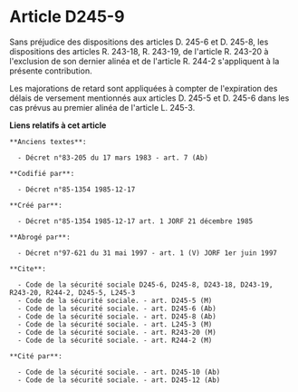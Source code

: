 # Article D245-9

Sans préjudice des dispositions des articles D. 245-6 et D. 245-8, les dispositions des articles R. 243-18, R. 243-19, de
l'article R. 243-20 à l'exclusion de son dernier alinéa et de l'article R. 244-2 s'appliquent à la présente contribution. 

Les majorations de retard sont appliquées à compter de l'expiration des délais de versement mentionnés aux articles D. 245-5
et D. 245-6 dans les cas prévus au premier alinéa de l'article L. 245-3.

**Liens relatifs à cet article**

	**Anciens textes**:

	  - Décret n°83-205 du 17 mars 1983 - art. 7 (Ab)

	**Codifié par**:

	  - Décret n°85-1354 1985-12-17

	**Créé par**:

	  - Décret n°85-1354 1985-12-17 art. 1 JORF 21 décembre 1985

	**Abrogé par**:

	  - Décret n°97-621 du 31 mai 1997 - art. 1 (V) JORF 1er juin 1997

	**Cite**:

	  - Code de la sécurité sociale D245-6, D245-8, D243-18, D243-19, R243-20, R244-2, D245-5, L245-3
	  - Code de la sécurité sociale. - art. D245-5 (M)
	  - Code de la sécurité sociale. - art. D245-6 (Ab)
	  - Code de la sécurité sociale. - art. D245-8 (Ab)
	  - Code de la sécurité sociale. - art. L245-3 (M)
	  - Code de la sécurité sociale. - art. R243-20 (M)
	  - Code de la sécurité sociale. - art. R244-2 (M)

	**Cité par**:

	  - Code de la sécurité sociale. - art. D245-10 (Ab)
	  - Code de la sécurité sociale. - art. D245-12 (Ab)
